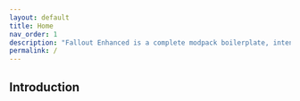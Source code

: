 ```yaml
---
layout: default
title: Home
nav_order: 1
description: "Fallout Enhanced is a complete modpack boilerplate, intending to fix all bugs and tweaks gameplay to be a solid base to build your modpack from."
permalink: /
---
```

## Introduction
